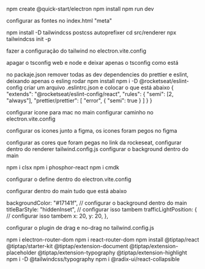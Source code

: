 npm create @quick-start/electron
npm install
npm run dev

configurar as fontes no index.html "meta"

npm install -D tailwindcss postcss autoprefixer
cd src/renderer
npx tailwindcss init -p

fazer a configuração do tailwind no electron.vite.config

apagar o tsconfig web e node e deixar apenas o tsconfig como está

no packaje.json remover todas as dev dependencies do prettier e eslint, deixando apenas o esling
rodar npm install
npm i -D @rocketseat/eslint-config
criar um arquivo .eslintrc.json e colocar o que está abaixo
    {
    "extends": "@rocketseat/eslint-config/react",
    "rules": {
      "semi": [2, "always"],
      "prettier/prettier": [
          "error",
          {
            "semi": true
          }
      ]
    }
  }

configurar icone para mac no main
configurar caminho no electron.vite.config

configurar os icones junto a figma, os icones foram pegos no figma

configurar as cores que foram pegas no link da rockeseat, configurar dentro do renderer tailwind.config.js
configurar o background dentro do main

npm i clsx
npm i phosphor-react
npm i cmdk

configurar o define dentro do electron.vite.config


configurar dentro do main tudo que está abaixo
   
   backgroundColor: "#17141f", // configurar o background dentro do main
    titleBarStyle: "hiddenInset", // configurar isso tambem
    trafficLightPosition: {
      // configurar isso tambem
      x: 20,
      y: 20,
    },

configurar o plugin de drag e no-drag no tailwind.config.js

npm i electron-router-dom
npm i react-router-dom
npm install @tiptap/react @tiptap/starter-kit @tiptap/extension-document @tiptap/extension-placeholder @tiptap/extension-typography @tiptap/extension-highlight
npm i -D @tailwindcss/typography
npm i @radix-ui/react-collapsible
